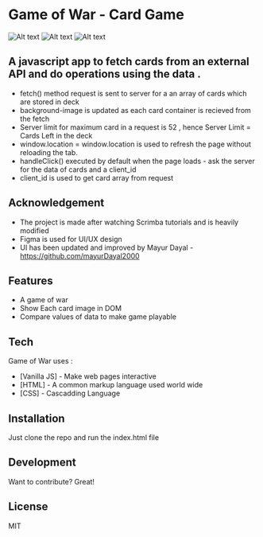 
# Game of War - Card Game


![Alt text](https://siasky.net/KADje3dAg_FmQKMF2RKFK9iVYv681RnYPMRkxDhzpR4F_w?raw=true "Project Demo ")
![Alt text](https://siasky.net/JABRKrJkLlxQiSBCwKxzbgXG7oZwXTU4beBZ5vVhRjAOIQ?raw=true "Project Demo ")
![Alt text](https://siasky.net/VABEi8IKQKjfWe0reLON5Qfr-W_ur4fCZVOixW9ftTmhZg?raw=true "Project Demo ")




## A javascript app to fetch cards from an external API and do operations using the data .







- fetch() method request is sent to server for a an array of cards which are stored in deck
- background-image is updated as each card container is recieved from the fetch 
- Server limit for maximum card in a request is 52 , hence Server Limit = Cards Left in the deck
- window.location = window.location is used to refresh the page without reloading the tab.
- handleClick() executed by default when the page loads - ask the server for the data of cards and a client_id 
- client_id is used to get card array from request

## Acknowledgement
 - The project is made after watching Scrimba tutorials and is heavily modified
 - Figma is used for UI/UX design
 -  UI has been updated and improved by Mayur Dayal - https://github.com/mayurDayal2000

## Features

 
- A game of war 
- Show Each card image in DOM
- Compare values of data to make game playable





## Tech

Game of War uses  :

- [Vanilla JS] - Make web pages interactive
- [HTML] - A common markup language used world wide
- [CSS] - Cascadding Language





## Installation

Just clone the repo and run the index.html file








## Development

Want to contribute? Great!


## License

MIT




